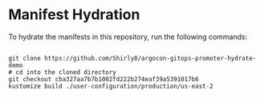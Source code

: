 
# Manifest Hydration

To hydrate the manifests in this repository, run the following commands:

```shell

git clone https://github.com/Shirly8/argocon-gitops-promoter-hydrate-demo
# cd into the cloned directory
git checkout cba327aa7b7b1002fd222b274eaf39a5391017b6
kustomize build ./user-configuration/production/us-east-2
```
